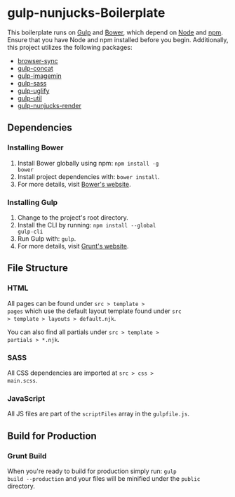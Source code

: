 # gulp-nunjucks-Boilerplate
This boilerplate runs on [Gulp](http://gulpjs.com/) and [Bower](http://bower.io/), which depend on [Node](http://nodejs.org/) and [npm](http://npmjs.org/). Ensure that you have Node and npm installed before you begin. Additionally, this project utilizes the following packages:
- [browser-sync](https://github.com/BrowserSync/browser-sync)
- [gulp-concat](https://github.com/contra/gulp-concat)
- [gulp-imagemin](https://github.com/sindresorhus/gulp-imagemin)
- [gulp-sass](https://github.com/dlmanning/gulp-sass)
- [gulp-uglify](https://github.com/terinjokes/gulp-uglify)
- [gulp-util](https://github.com/gulpjs/gulp-util)
- [gulp-nunjucks-render](https://github.com/carlosl/gulp-nunjucks-render)

## Dependencies

### Installing Bower
1. Install Bower globally using npm: <code>npm install -g bower</code>
2. Install project dependencies with: <code>bower install</code>.
3. For more details, visit [Bower's website](http://bower.io/).


### Installing Gulp
1. Change to the project's root directory.
2. Install the CLI by running: <code>npm install --global gulp-cli</code>
3. Run Gulp with: <code>gulp</code>.
4. For more details, visit [Grunt's website](http://gruntjs.com/getting-started).

## File Structure

### HTML
All pages can be found under <code>src > template > pages</code> which use the default layout template found under <code>src > template > layouts > default.njk</code>.

You can also find all partials under <code>src > template > partials > *.njk</code>.

### SASS
All CSS dependencies are imported at <code>src > css > main.scss</code>.

### JavaScript
All JS files are part of the <code>scriptFiles</code> array in the <code>gulpfile.js</code>.

## Build for Production

### Grunt Build
When you're ready to build for production simply run: <code>gulp build --production</code> and your files will be minified under the <code>public</code> directory.